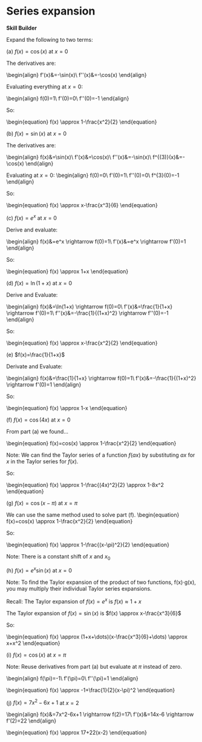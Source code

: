 # Series expansion

**Skill Builder**

Expand the following to two terms:

(a) $f(x)=\cos(x)$ at $x=0$

The derivatives are:

\begin{align}
f'(x)&=-\sin(x)\\
f''(x)&=-\cos(x)
\end{align}

Evaluating everything at $x=0$:

\begin{align}
f(0)=1\\
f'(0)=0\\
f''(0)=-1
\end{align}

So:

\begin{equation}
f(x) \approx 1-\frac{x^2}{2}
\end{equation}

(b) $f(x)=\sin(x)$ at $x=0$

The derivatives are:

\begin{align}
f(x)&=\sin(x)\\
f'(x)&=\cos(x)\\
f''(x)&=-\sin(x)\\
f^{(3)}(x)&=-\cos(x)
\end{align}

Evaluating at $x=0$:
\begin{align}
f(0)=0\\
f'(0)=1\\
f''(0)=0\\
f^{3}(0)=-1
\end{align}

So:

\begin{equation}
f(x) \approx x-\frac{x^3}{6}
\end{equation}

(c) $f(x)=e^x$ at $x=0$

Derive and evaluate:

\begin{align}
f(x)&=e^x \rightarrow f(0)=1\\
f'(x)&=e^x \rightarrow f'(0)=1
\end{align}

So:

\begin{equation}
f(x) \approx 1+x
\end{equation}

(d) $f(x)=\ln(1+x)$ at $x=0$

Derive and Evaluate:

\begin{align}
f(x)&=\ln(1+x) \rightarrow f(0)=0\\
f'(x)&=\frac{1}{1+x} \rightarrow f'(0)=1\\
f''(x)&=-\frac{1}{(1+x)^2} \rightarrow f''(0)=-1
\end{align}

So:

\begin{equation}
f(x) \approx x-\frac{x^2}{2}
\end{equation}

(e) $f(x)=\frac{1}{1+x}$

Derivate and Evaluate:

\begin{align}
f(x)&=\frac{1}{1+x} \rightarrow f(0)=1\\
f'(x)&=-\frac{1}{(1+x)^2} \rightarrow f'(0)=1
\end{align}

So:

\begin{equation}
f(x) \approx 1-x
\end{equation}

(f) $f(x)=\cos(4x)$ at $x=0$

From part (a) we found... 

\begin{equation}
f(x)=cos(x) \approx 1-\frac{x^2}{2}
\end{equation}

Note: We can find the Taylor series of a function $f(ax)$ by substituting $ax$ for $x$ in the Taylor series for $f(x)$.

So:

\begin{equation}
f(x) \approx 1-\frac{(4x)^2}{2} \approx 1-8x^2
\end{equation}

(g) $f(x)=\cos(x-\pi)$ at $x=\pi$

We can use the same method used to solve part (f).
\begin{equation}
f(x)=cos(x) \approx 1-\frac{x^2}{2}
\end{equation}

So:

\begin{equation}
f(x) \approx 1-\frac{(x-\pi)^2}{2}
\end{equation}

Note: There is a constant shift of $x$ and $x_0$

(h) $f(x)=e^x \sin(x)$ at $x=0$

Note: To find the Taylor expansion of the product of two functions, f(x)·g(x), you may multiply their individual Taylor series expansions.

Recall:
The Taylor expansion of $f(x)=e^x$ is $f(x) \approx 1+x$

The Taylor expansion of $f(x)=\sin(x)$ is $f(x) \approx x-\frac{x^3}{6}$

So:

\begin{equation}
f(x) \approx (1+x+\dots)(x-\frac{x^3}{6}+\dots) \approx x+x^2
\end{equation}

(i) $f(x)=\cos(x)$ at $x=\pi$

Note: Reuse derivatives from part (a) but evaluate at $\pi$ instead of zero.
    
\begin{align}
f(\pi)=-1\\
f'(\pi)=0\\
f''(\pi)=1
\end{align}

\begin{equation}
f(x) \approx -1+\frac{1}{2}(x-\pi)^2
\end{equation}

(j) $f(x)=7x^2-6x+1$ at $x=2$

\begin{align}
f(x)&=7x^2-6x+1 \rightarrow f(2)=17\\
f'(x)&=14x-6 \rightarrow f'(2)=22
\end{align}

\begin{equation}
f(x) \approx 17+22(x-2)
\end{equation}